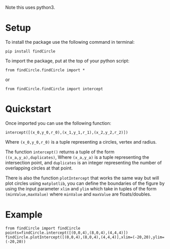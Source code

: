 Note this uses python3.

# Setup
To install the package use the following command in terminal:

    pip install findCircle

To import the package, put at the top of your python script:

    from findCircle.findCircle import *
or

    from findCircle.findCircle import intercept

# Quickstart
Once imported you can use the following function:

    intercept([(x_0,y_0,r_0),(x_1,y_1,r_1),(x_2,y_2,r_2)])

Where `(x_0,y_0,r_0)` is a tuple representing a circles, vertex and radius.

The function `intercept()` returns a tuple of the form `((x_a,y_a),duplicates)`,
Where `(x_a,y_a)` is a tuple representing the intersection point, and `duplicates` is an integer representing the number of overlapping circles at that point.

There is also the function `plotIntercept` that works the same way but will plot circles using `matplotlib`, you can define the boundaries of the figure by using the input parameter `xlim` and `ylim` which take in tuples of the form `(minValue,maxValue)` where `minValue` and `maxValue` are floats/doubles.

# Example

    from findCircle import findCircle
    points=findCircle.intercept([(0,0,4),(8,0,4),(4,4,4)])
    findCircle.plotIntercept([(0,0,4),(8,0,4),(4,4,4)],xlim=(-20,20),ylim=(-20,20))
